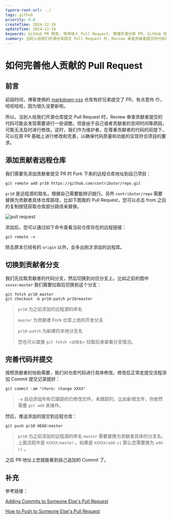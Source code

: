 ```yaml
---
typora-root-url: ../
tags: github
priority: 0.8
createTime: 2024-12-18
updateTime: 2024-12-18
keywords: GitHub PR 修改, 修改他人 Pull Request, 管理开源仓库 PR, GitHub 协作指南, PR 调整
summary: 当别人给我们开源仓库提交 Pull Request 时，Review 审查贡献者提交的代码可能会发现需要进行一些调整，结合贡献者情况我们可以追加 Commit 来协助完善。
---
```


# 如何完善他人贡献的 Pull Request

## 前言

前段时间，博客使用的 [markdown-css](https://github.com/anandzhang/markdown-css) 仓库有好兄弟提交了 PR，有点意外 😯，哈哈哈哈，因为很久没更新啦。

所以，当别人给我们开源仓库提交 Pull Request 时，Review 审查贡献者提交的代码可能会发现需要进行一些调整。但是由于自己或者贡献者的空闲时间等原因，可能无法及时进行修改。这时，我们作为维护者，在尊重贡献者的代码的前提下，可以在原 PR 基础上进行修改和完善，以确保代码质量和功能的实现符合项目的要求。

## 添加贡献者远程仓库

我们需要先添加贡献者提交 PR 时 Fork 下来的远程仓库地址到自己项目：

```
git remote add pr10 https://github.com/contributor/repo.git
```

`pr10` 是远程源的取名，根据自己需要能辨识就行。另外 `contributor/repo` 需要替换为贡献者具体仓库路径，比如下图我的 Pull Request，您可以点击 from 之后的复制按钮获取仓库部分路径来替换。

![pull request](/images/essay/6/pr.jpg)

添加后，您可以通过如下命令查看当前仓库存在的远程链接：

```
git remote -v
```

除去原本已经有的 `origin` 以外，会多出刚才添加的远程库。

## 切换到贡献者分支

我们先拉取贡献者的代码分支，然后切换到对应分支上。比如之前的图中 `xxxxx:master` 我们需要拉取后切换到这个分支：

```
git fetch pr10 master
git checkout -b pr10-patch pr10/master
```

>`pr10` 为之前添加的远程源的命名
>
>`master` 为贡献者 Fork 仓库上他的开发分支
>
>`pr10-patch` 为新建的本地分支名
>
>您也可以直接 `git fetch <远程名>` 拉取后来查看分支情况。

## 完善代码并提交

按照贡献者的协助需要，我们对仓库代码进行具体修改。修改后正常走提交流程添加 Commit 提交记录就好：

```
git commit -am "chore: change XXXX"
```

> `-a` 自动添加所有已跟踪的已修改文件。未跟踪的，比如新增文件，你依然需要 `git add` 来操作。

然后，推送添加的提交到远程仓库：

```
git push pr10 HEAD:master
```

> `pr10` 为之前添加的远程源的命名
> `master` 需要替换为贡献者具体的分支名，上面流程中是 `XXXXX/master` 。如果是 `XXXXX/add-ci` 那么您需要换为 `add-ci` 。

之后 PR 地址上您就能看到自己追加的 Commit 了。

## 补充

参考链接：

[Adding Commits to Someone Else's Pull Request](https://tighten.com/insights/adding-commits-to-a-pull-request/)

[How to Push to Someone Else's Pull Request](https://gist.github.com/wtbarnes/56b942641d314522094d312bbaf33a81)
